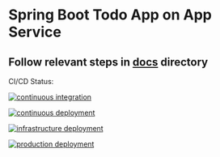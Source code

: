 # Spring Boot Todo App on App Service
## Follow relevant steps in [docs](https://github.com/martinabrle/app-service-java-demo/tree/main/docs/app-service) directory

CI/CD Status:

[![continuous integration](https://github.com/martinabrle/app-service-java-demo/actions/workflows/ci.yml/badge.svg)](https://github.com/martinabrle/app-service-java-demo/actions/workflows/ci.yml)

[![continuous deployment](https://github.com/martinabrle/app-service-java-demo/actions/workflows/cd.yml/badge.svg)](https://github.com/martinabrle/app-service-java-demo/actions/workflows/cd.yml)

[![infrastructure deployment](https://github.com/martinabrle/app-service-java-demo/actions/workflows/infra.yml/badge.svg)](https://github.com/martinabrle/app-service-java-demo/actions/workflows/infra.yml)

[![production deployment](https://github.com/martinabrle/app-service-java-demo/actions/workflows/cd-prod.yml/badge.svg)](https://github.com/martinabrle/app-service-java-demo/actions/workflows/cd-prod.yml)

